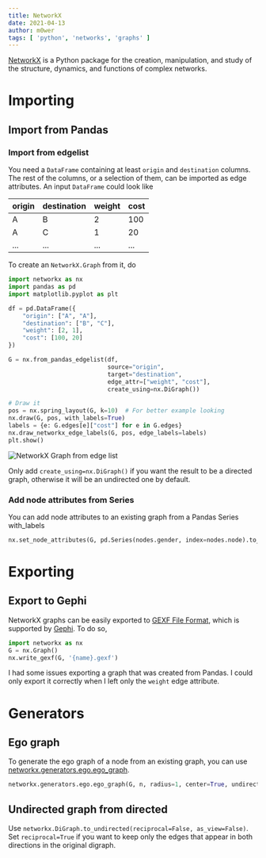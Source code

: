```yaml
---
title: NetworkX
date: 2021-04-13
author: m0wer
tags: [ 'python', 'networks', 'graphs' ]
---
```


[NetworkX](https://networkx.org/) is a Python package for the creation,
manipulation, and study of the structure, dynamics, and functions of complex
networks.

# Importing

## Import from Pandas

### Import from edgelist

You need a `DataFrame` containing at least `origin` and `destination` columns.
The rest of the columns, or a selection of them, can be imported as edge
attributes. An input `DataFrame` could look like

| origin | destination | weight | cost |
|--------|-------------|--------|------|
| A      | B           | 2      | 100  |
| A      | C           | 1      | 20   |
| ...    | ...         | ...    | ...  |

To create an `NetworkX.Graph` from it, do


```python
import networkx as nx
import pandas as pd
import matplotlib.pyplot as plt

df = pd.DataFrame({
    "origin": ["A", "A"],
    "destination": ["B", "C"],
    "weight": [2, 1],
    "cost": [100, 20]
})

G = nx.from_pandas_edgelist(df,
                            source="origin",
                            target="destination",
                            edge_attr=["weight", "cost"],
                            create_using=nx.DiGraph())

# Draw it
pos = nx.spring_layout(G, k=10)  # For better example looking
nx.draw(G, pos, with_labels=True)
labels = {e: G.edges[e]["cost"] for e in G.edges}
nx.draw_networkx_edge_labels(G, pos, edge_labels=labels)
plt.show()
```

![NetworkX Graph from edge list](networkx_from_edgelist.png)

Only add `create_using=nx.DiGraph()` if you want the result to be a directed
graph, otherwise it will be an undirected one by default.

### Add node attributes from Series

You can add node attributes to an existing graph from a Pandas Series with_labels


```python
nx.set_node_attributes(G, pd.Series(nodes.gender, index=nodes.node).to_dict(), 'gender')
```

# Exporting

## Export to Gephi

NetworkX graphs can be easily exported to [GEXF File Format](https://gephi.org/gexf/format/),
which is supported by [Gephi](https://gephi.org/). To do so,

```python
import networkx as nx
G = nx.Graph()
nx.write_gexf(G, '{name}.gexf')
```

I had some issues exporting a graph that was created from Pandas. I could only
export it correctly when I left only the `weight` edge attribute.

# Generators

## Ego graph

To generate the ego graph of a node from an existing graph, you can use
[networkx.generators.ego.ego_graph](https://networkx.org/documentation/stable/reference/generated/networkx.generators.ego.ego_graph.html?highlight=ego_graph#networkx.generators.ego.ego_graph).

```python
networkx.generators.ego.ego_graph(G, n, radius=1, center=True, undirected=False, distance=None)
```

## Undirected graph from directed

Use `networkx.DiGraph.to_undirected(reciprocal=False, as_view=False)`. Set
`reciprocal=True` if you want to keep only the edges that appear in both
directions in the original digraph.
